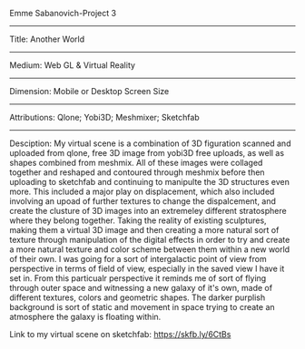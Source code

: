 
Emme Sabanovich-Project 3
  ***
Title: Another World  
 *** 
Medium: Web GL & Virtual Reality  
***  
Dimension: Mobile or Desktop Screen Size  
***  
Attributions: Qlone; Yobi3D; Meshmixer; Sketchfab    
***
Desciption:
My virtual scene is a combination of 3D figuration scanned and uploaded from qlone, free 3D image from yobi3D free uploads,
as well as shapes combined from meshmix. All of these images were collaged together and reshaped and contoured through meshmix
before then uploading to sketchfab and continuing to manipulte the 3D structures even more. This included a major play on 
displacement, which also included involving an upoad of further textures to change the dispalcement, and create the clusture of 3D images into an extremeley 
different stratosphere where they belong together. Taking the reality of existing sculptures, making them a virtual 3D image 
and then creating a more natural sort of texture through manipulation of the digital effects in order to try and create 
a more natural texture and color scheme between them within a new world of their own. 
I was going for a sort of intergalactic point of view from perspective in terms of field of view, especially in the saved view 
I have it set in. From this particualr perspective it reminds me of sort of flying through outer space and witnessing a new 
galaxy of it's own, made of different textures, colors and geometric shapes. The darker purplish background is sort of static
and movement in space trying to create an atmosphere the galaxy is floating within.  
  
  Link to my virtual scene on sketchfab:  https://skfb.ly/6CtBs
